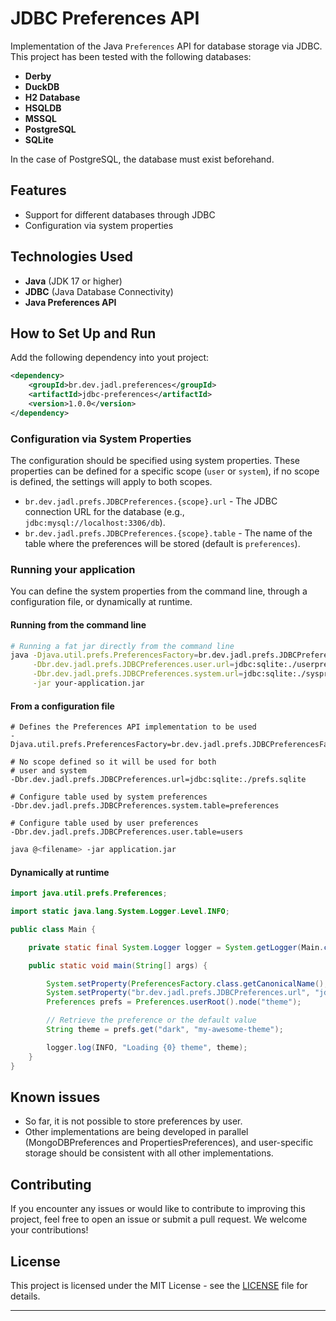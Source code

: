 # **JDBC Preferences API**

Implementation of the Java `Preferences` API for database storage via JDBC.
This project has been tested with the following databases:

- **Derby**
- **DuckDB**
- **H2 Database**
- **HSQLDB**
- **MSSQL**
- **PostgreSQL**
- **SQLite**

In the case of PostgreSQL, the database must exist beforehand.


## **Features**

- Support for different databases through JDBC
- Configuration via system properties


## **Technologies Used**

- **Java** (JDK 17 or higher)
- **JDBC** (Java Database Connectivity)
- **Java Preferences API**


## **How to Set Up and Run**

Add the following dependency into yout project:

```xml
<dependency>
    <groupId>br.dev.jadl.preferences</groupId>
    <artifactId>jdbc-preferences</artifactId>
    <version>1.0.0</version>
</dependency>
```


### **Configuration via System Properties**

The configuration should be specified using system properties. These properties can be defined for a specific scope
(`user` or `system`), if no scope is defined, the settings will apply to both scopes.

- `br.dev.jadl.prefs.JDBCPreferences.{scope}.url` - The JDBC connection URL for the database (e.g., `jdbc:mysql://localhost:3306/db`).
- `br.dev.jadl.prefs.JDBCPreferences.{scope}.table` - The name of the table where the preferences will be stored (default is `preferences`).


### **Running your application**

You can define the system properties from the command line, through a configuration file, or dynamically at runtime.

#### Running from the command line


```bash
# Running a fat jar directly from the command line
java -Djava.util.prefs.PreferencesFactory=br.dev.jadl.prefs.JDBCPreferencesFactory \
     -Dbr.dev.jadl.prefs.JDBCPreferences.user.url=jdbc:sqlite:./userprefs.sqlite \
     -Dbr.dev.jadl.prefs.JDBCPreferences.system.url=jdbc:sqlite:./sysprefs.sqlite \
     -jar your-application.jar
```

#### From a configuration file


```text
# Defines the Preferences API implementation to be used
-Djava.util.prefs.PreferencesFactory=br.dev.jadl.prefs.JDBCPreferencesFactory

# No scope defined so it will be used for both
# user and system
-Dbr.dev.jadl.prefs.JDBCPreferences.url=jdbc:sqlite:./prefs.sqlite

# Configure table used by system preferences
-Dbr.dev.jadl.prefs.JDBCPreferences.system.table=preferences

# Configure table used by user preferences
-Dbr.dev.jadl.prefs.JDBCPreferences.user.table=users
```

```bash
java @<filename> -jar application.jar
```

#### Dynamically at runtime

```java
import java.util.prefs.Preferences;

import static java.lang.System.Logger.Level.INFO;

public class Main {

    private static final System.Logger logger = System.getLogger(Main.class.getCanonicalName());

    public static void main(String[] args) {

        System.setProperty(PreferencesFactory.class.getCanonicalName(), "br.dev.jadl.prefs.JDBCPreferencesFactory");
        System.setProperty("br.dev.jadl.prefs.JDBCPreferences.url", "jdbc:sqlite:./preferences.sqlite");
        Preferences prefs = Preferences.userRoot().node("theme");

        // Retrieve the preference or the default value
        String theme = prefs.get("dark", "my-awesome-theme");

        logger.log(INFO, "Loading {0} theme", theme);
    }
}
```

## Known issues

- So far, it is not possible to store preferences by user.
- Other implementations are being developed in parallel (MongoDBPreferences and PropertiesPreferences), and user-specific storage should be consistent with all other implementations.


## **Contributing**

If you encounter any issues or would like to contribute to improving this project, feel free to open an issue or submit
a pull request. We welcome your contributions!

## **License**

This project is licensed under the MIT License - see the [LICENSE](LICENSE) file for details.

---
